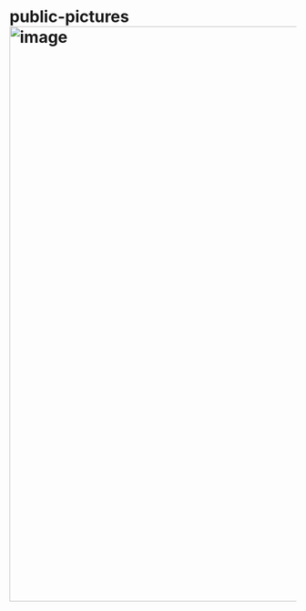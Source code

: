 # public-pictures <img width="2000" height="1009" alt="image" src="https://github.com/user-attachments/assets/4fa377e3-9cc2-44d9-a6c9-e5df1d3b3ed8" />
